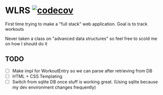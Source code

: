 # WLRS [![codecov](https://codecov.io/gh/Zusier/wlrs/branch/main/graph/badge.svg?token=JQX7FH4WL5)](https://codecov.io/gh/Zusier/wlrs)

First time trying to make a "full stack" web application. Goal is to track workouts

Never taken a class on "advanced data structures" so feel free to scold me on how I should do it

## TODO

- [ ] Make impl for WorkoutEntry so we can parse after retrieving from DB
- [ ] HTML + CSS Templating
- [ ] Switch from sqlite DB once stuff is working great. (Using sqlite because my dev environment changes frequently)
